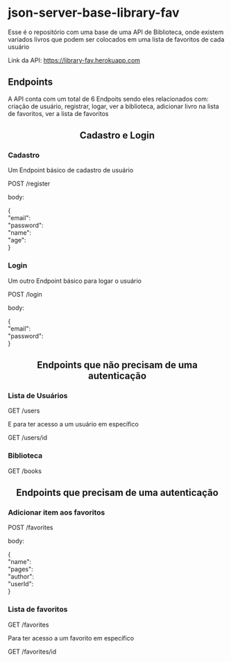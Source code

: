 # json-server-base-library-fav

Esse é o repositório com uma base de uma API de Biblioteca, onde existem variados livros que podem ser colocados em uma lista de favoritos de cada usuário



Link da API: https://library-fav.herokuapp.com

## Endpoints

A API conta com um total de 6 Endpoits sendo eles relacionados com: criação de usuário, registrar, logar, ver a biblioteca, adicionar livro na lista de favoritos, ver a lista de favoritos

<h2 align ='center'> Cadastro e Login </h2>

### Cadastro

Um Endpoint básico de cadastro de usuário

POST /register <br/>

body:

{ <br/>
"email":<br/>
"password":<br/>
"name":<br/>
"age":<br/>
}<br/>

### Login

Um outro Endpoint básico para logar o usuário

POST /login <br/>

body:

{<br/>
"email":<br/>
"password":<br/>
}<br/>

<h2 align ='center'> Endpoints que não precisam de uma autenticação </h2>

### Lista de Usuários

GET /users <br/>

E para ter acesso a um usuário em específico

GET /users/id <br/>

### Biblioteca

GET /books <br/>

<h2 align ='center'> Endpoints que precisam de uma autenticação </h2>

### Adicionar item aos favoritos

POST /favorites <br/>

body:

{<br/>
"name":<br/>
"pages":<br/>
"author":<br/>
"userId":<br/>
}<br/>

### Lista de favoritos

GET /favorites <br/>

Para ter acesso a um favorito em específico

GET /favorites/id <br/>
